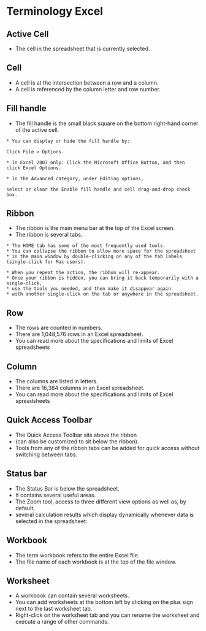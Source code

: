 # Terminology Excel

## Active Cell

- The cell in the spreadsheet that is currently selected. 


## Cell

- A cell is at the intersection between a row and a column. 
- A cell is referenced by the column letter and row number. 


## Fill handle

- The fill handle is the small black square on the bottom right-hand corner of the active cell.

```
* You can display or hide the fill handle by:

Click File > Options. 

* In Excel 2007 only: Click the Microsoft Office Button, and then click Excel Options.

* In the Advanced category, under Editing options, 

select or clear the Enable fill handle and cell drag-and-drop check box.
```

## Ribbon

- The ribbon is the main menu bar at the top of the Excel screen. 
- The ribbon is several tabs. 

```
* The HOME tab has some of the most frequently used tools. 
* You can collapse the ribbon to allow more space for the spreadsheet 
* in the main window by double-clicking on any of the tab labels (single-click for Mac users). 

* When you repeat the action, the ribbon will re-appear. 
* Once your ribbon is hidden, you can bring it back temporarily with a single-click, 
* use the tools you needed, and then make it disappear again 
* with another single-click on the tab or anywhere in the spreadsheet.
```

## Row

- The rows are counted in numbers. 
- There are 1,048,576 rows in an Excel spreadsheet. 
- You can read more about the specifications and limits of Excel spreadsheets

## Column

- The columns are listed in letters. 
- There are 16,384 columns in an Excel spreadsheet. 
- You can read more about the specifications and limits of Excel spreadsheets

## Quick Access Toolbar

- The Quick Access Toolbar sits above the ribbon 
- (can also be customized to sit below the ribbon). 
- Tools from any of the ribbon tabs can be added for quick access without switching between tabs.

## Status bar

- The Status Bar is below the spreadsheet. 
- It contains several useful areas. 
- The Zoom tool, access to three different view options as well as, by default, 
- several calculation results which display dynamically whenever data is selected in the spreadsheet: 

## Workbook

- The term workbook refers to the entire Excel file. 
- The file name of each workbook is at the top of the file window.

## Worksheet

- A workbook can contain several worksheets. 
- You can add worksheets at the bottom left by clicking on the plus sign next to the last worksheet tab. 
- Right-click on the worksheet tab and you can rename the worksheet and execute a range of other commands.